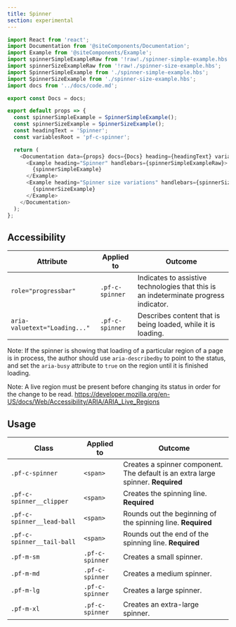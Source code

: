 ```yaml
---
title: Spinner
section: experimental
---
```


```js
import React from 'react';
import Documentation from '@siteComponents/Documentation';
import Example from '@siteComponents/Example';
import spinnerSimpleExampleRaw from '!raw!./spinner-simple-example.hbs';
import spinnerSizeExampleRaw from '!raw!./spinner-size-example.hbs';
import SpinnerSimpleExample from './spinner-simple-example.hbs';
import SpinnerSizeExample from './spinner-size-example.hbs';
import docs from '../docs/code.md';

export const Docs = docs;

export default props => {
  const spinnerSimpleExample = SpinnerSimpleExample();
  const spinnerSizeExample = SpinnerSizeExample();
  const headingText = 'Spinner';
  const variablesRoot = 'pf-c-spinner';

  return (
    <Documentation data={props} docs={Docs} heading={headingText} variablesRoot={variablesRoot}>
      <Example heading="Spinner" handlebars={spinnerSimpleExampleRaw}>
        {spinnerSimpleExample}
      </Example>
      <Example heading="Spinner size variations" handlebars={spinnerSizeExampleRaw}>
        {spinnerSizeExample}
      </Example>
    </Documentation>
  );
};
```

## Accessibility

| Attribute | Applied to | Outcome |
| -- | -- | -- |
| `role="progressbar"` | `.pf-c-spinner` |  Indicates to assistive technologies that this is an indeterminate progress indicator. |
| `aria-valuetext="Loading..."` | `.pf-c-spinner` |  Describes content that is being loaded, while it is loading. |

Note: If the spinner is showing that loading of a particular region of a page is in process, the author should use `aria-describedby` to point to the status, and set the `aria-busy` attribute to `true` on the region until it is finished loading. 

Note: A live region must be present before changing its status in order for the change to be read. https://developer.mozilla.org/en-US/docs/Web/Accessibility/ARIA/ARIA_Live_Regions

## Usage

| Class | Applied to | Outcome |
| -- | -- | -- |
| `.pf-c-spinner` | `<span>` |  Creates a spinner component. The default is an extra large spinner. **Required**|
| `.pf-c-spinner__clipper` | `<span>` |  Creates the spinning line. **Required**|
| `.pf-c-spinner__lead-ball` | `<span>` |  Rounds out the beginning of the spinning line. **Required**|
| `.pf-c-spinner__tail-ball` | `<span>` |  Rounds out the end of the spinning line. **Required**|
| `.pf-m-sm` | `.pf-c-spinner` |  Creates a small spinner. |
| `.pf-m-md` | `.pf-c-spinner` |  Creates a medium spinner. |
| `.pf-m-lg` | `.pf-c-spinner` |  Creates a large spinner. |
| `.pf-m-xl` | `.pf-c-spinner` |  Creates an extra-large spinner. |

